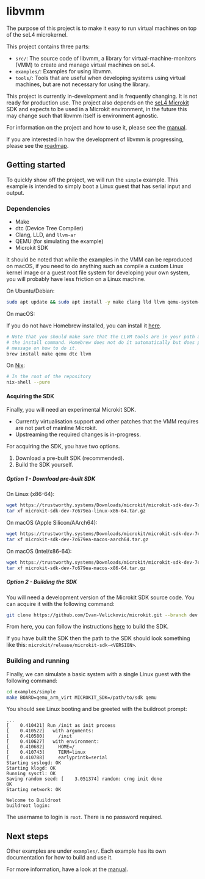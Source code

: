 # libvmm

The purpose of this project is to make it easy to run virtual machines on top of the seL4 microkernel.

This project contains three parts:
* `src/`: The source code of libvmm, a library for virtual-machine-monitors (VMM) to create and manage virtual machines on seL4.
* `examples/`: Examples for using libvmm.
* `tools/`: Tools that are useful when developing systems using virtual machines, but are not
  necessary for using the library.

This project is currently in-development and is frequently changing. It is not ready for
production use. The project also depends on the [seL4 Microkit](https://github.com/seL4/microkit)
SDK and expects to be used in a Microkit environment, in the future this may change such that libvmm
itself is environment agnostic.

For information on the project and how to use it, please see the [manual](docs/MANUAL.md).

If you are interested in how the development of libvmm is progressing, please see the [roadmap](https://github.com/au-ts/libvmm/issues/23).

## Getting started

To quickly show off the project, we will run the `simple` example. This example is
intended to simply boot a Linux guest that has serial input and output.

### Dependencies

* Make
* dtc (Device Tree Compiler)
* Clang, LLD, and `llvm-ar`
* QEMU (for simulating the example)
* Microkit SDK

It should be noted that while the examples in the VMM can be reproduced
on macOS, if you need to do anything such as compile a custom Linux kernel image
or a guest root file system for developing your own system, you will probably have
less friction on a Linux machine.

On Ubuntu/Debian:

```sh
sudo apt update && sudo apt install -y make clang lld llvm qemu-system-arm device-tree-compiler
```

On macOS:

If you do not have Homebrew installed, you can install it [here](https://brew.sh/).

```sh
# Note that you should make sure that the LLVM tools are in your path after running
# the install command. Homebrew does not do it automatically but does print out a
# message on how to do it.
brew install make qemu dtc llvm
```

On [Nix](https://nixos.org/):
```sh
# In the root of the repository
nix-shell --pure
```

#### Acquiring the SDK

Finally, you will need an experimental Microkit SDK.

* Currently virtualisation support and other patches that the VMM requires are
  not part of mainline Microkit.
* Upstreaming the required changes is in-progress.

For acquiring the SDK, you have two options.

1. Download a pre-built SDK (recommended).
2. Build the SDK yourself.

##### Option 1 - Download pre-built SDK

On Linux (x86-64):
```sh
wget https://trustworthy.systems/Downloads/microkit/microkit-sdk-dev-7c679ea-linux-x86-64.tar.gz
tar xf microkit-sdk-dev-7c679ea-linux-x86-64.tar.gz
```

On macOS (Apple Silicon/AArch64):
```sh
wget https://trustworthy.systems/Downloads/microkit/microkit-sdk-dev-7c679ea-macos-aarch64.tar.gz
tar xf microkit-sdk-dev-7c679ea-macos-aarch64.tar.gz
```

On macOS (Intel/x86-64):
```sh
wget https://trustworthy.systems/Downloads/microkit/microkit-sdk-dev-7c679ea-macos-x86-64.tar.gz
tar xf microkit-sdk-dev-7c679ea-macos-x86-64.tar.gz
```

##### Option 2 - Building the SDK

You will need a development version of the Microkit SDK source code. You can acquire it with the following command:
```sh
git clone https://github.com/Ivan-Velickovic/microkit.git --branch dev
```

From here, you can follow the instructions
[here](https://github.com/Ivan-Velickovic/microkit/tree/dev) to build the SDK.

If you have built the SDK then the path to the SDK should look something like
this: `microkit/release/microkit-sdk-<VERSION>`.

### Building and running

Finally, we can simulate a basic system with a single Linux guest with the
following command:
```sh
cd examples/simple
make BOARD=qemu_arm_virt MICROKIT_SDK=/path/to/sdk qemu
```

You should see Linux booting and be greeted with the buildroot prompt:
```
...
[    0.410421] Run /init as init process
[    0.410522]   with arguments:
[    0.410580]     /init
[    0.410627]   with environment:
[    0.410682]     HOME=/
[    0.410743]     TERM=linux
[    0.410788]     earlyprintk=serial
Starting syslogd: OK
Starting klogd: OK
Running sysctl: OK
Saving random seed: [    3.051374] random: crng init done
OK
Starting network: OK

Welcome to Buildroot
buildroot login:
```

The username to login is `root`. There is no password required.

## Next steps

Other examples are under `examples/`. Each example has its own documentation for
how to build and use it.

For more information, have a look at the [manual](docs/MANUAL.md).

